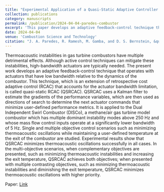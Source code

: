 ```yaml
---
title: "Experimental Application of a Quasi-Static Adaptive Controller to a Dual Independent Swirl Combustor"
collection: publications
category: manuscripts
permalink: /publication/2024-04-04-paredes-combustor
excerpt: 'This paper develops an adaptive feedback-control technique that operates with actuators that have low bandwidth relative to the dynamics of the combustor. Single and multiple objective control scenarios such as minimizing thermoacoustic oscillations while maintaining a user-defined temperature at the exit of the combustor are studied.'
date: 2024-04-04
venue: 'Combustion Science and Technology'
citation: "J. A. Paredes, R. Ramesh, M. Gamba, and D. S. Bernstein, &quot;Experimental Application of a Quasi-Static Adaptive Controller to a Dual Independent Swirl Combustor,&quot; <i>Comb. Sci. Tech.</i>, vol. 197, no. 9, pp. 2116–2149, 2024."
---
```


Thermoacoustic instabilities in gas turbine combustors have multiple detrimental effects. Although active control techniques can mitigate these instabilities, high-bandwidth actuators are typically needed. The present work develops an adaptive feedback-control technique that operates with actuators that have low bandwidth relative to the dynamics of the combustor. This technique, which is an extension of retrospective cost adaptive control (RCAC) that accounts for the actuator bandwidth limitation, is called quasi-static RCAC (QSRCAC). QSRCAC uses a Kalman filter to estimate the gradients of the performance variables, which are then used as directions of search to determine the next actuator commands that minimize user-defined performance metrics. It is applied to the Dual Independent Swirl Combustor (DISCo), a methane/air gas turbine model combustor which has multiple dominant instability modes above 250 Hz and whose mass flow control inputs operate at a significantly lower bandwidth of 5 Hz. Single and multiple objective control scenarios such as minimizing thermoacoustic oscillations while maintaining a user-defined temperature at the exit of the combustor are studied. Experimental results show that QSRCAC minimizes thermoacoustic oscillations successfully in all cases. In the multi-objective scenarios, when complementary objectives are presented, such as minimizing thermoacoustic instabilities and increasing the exit temperature, QSRCAC achieves both objectives; when presented with multiple contrasting objectives, such as minimizing thermoacoustic instabilities and diminishing the exit temperature, QSRCAC minimizes thermoacoustic oscillations with higher priority.

Paper: <a href = "https://dsbaero.engin.umich.edu/wp-content/uploads/sites/441/2025/08/Experimental-Application-of-a-Quasi-Static-Adaptive-Controller-to-a-Dual-Independent-Swirl-Combustor-1.pdf"> Link </a>